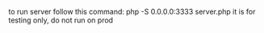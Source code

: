 to run server follow this command: 
php -S 0.0.0.0:3333 server.php
it is for testing only, do not run on prod

